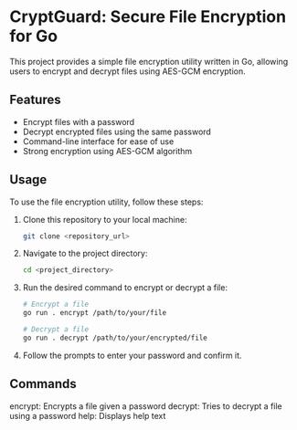 # CryptGuard: Secure File Encryption for Go

This project provides a simple file encryption utility written in Go, allowing users to encrypt and decrypt files using AES-GCM encryption.

## Features

- Encrypt files with a password
- Decrypt encrypted files using the same password
- Command-line interface for ease of use
- Strong encryption using AES-GCM algorithm

## Usage

To use the file encryption utility, follow these steps:

1. Clone this repository to your local machine:

   ```bash
   git clone <repository_url>


2. Navigate to the project directory:

   ```bash
   cd <project_directory>

3. Run the desired command to encrypt or decrypt a file:

   ```bash
   # Encrypt a file
   go run . encrypt /path/to/your/file

   # Decrypt a file
   go run . decrypt /path/to/your/encrypted/file

4. Follow the prompts to enter your password and confirm it.


## Commands
encrypt: Encrypts a file given a password
decrypt: Tries to decrypt a file using a password
help: Displays help text 
